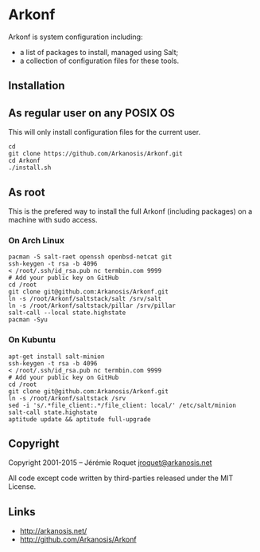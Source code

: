 # Arkonf

Arkonf is system configuration including:
* a list of packages to install, managed using Salt;
* a collection of configuration files for these tools.

## Installation

## As regular user on any POSIX OS

This will only install configuration files for the current user.

```
cd
git clone https://github.com/Arkanosis/Arkonf.git
cd Arkonf
./install.sh
```

## As root

This is the prefered way to install the full Arkonf (including packages) on a
machine with sudo access.

### On Arch Linux

```
pacman -S salt-raet openssh openbsd-netcat git
ssh-keygen -t rsa -b 4096
< /root/.ssh/id_rsa.pub nc termbin.com 9999
# Add your public key on GitHub
cd /root
git clone git@github.com:Arkanosis/Arkonf.git
ln -s /root/Arkonf/saltstack/salt /srv/salt
ln -s /root/Arkonf/saltstack/pillar /srv/pillar
salt-call --local state.highstate
pacman -Syu
```

### On Kubuntu

```
apt-get install salt-minion
ssh-keygen -t rsa -b 4096
< /root/.ssh/id_rsa.pub nc termbin.com 9999
# Add your public key on GitHub
cd /root
git clone git@github.com:Arkanosis/Arkonf.git
ln -s /root/Arkonf/saltstack /srv
sed -i 's/.*file_client:.*/file_client: local/' /etc/salt/minion
salt-call state.highstate
aptitude update && aptitude full-upgrade
```

## Copyright

Copyright 2001-2015 – Jérémie Roquet <jroquet@arkanosis.net>

All code except code written by third-parties released under the MIT License.

## Links

* http://arkanosis.net/
* http://github.com/Arkanosis/Arkonf

